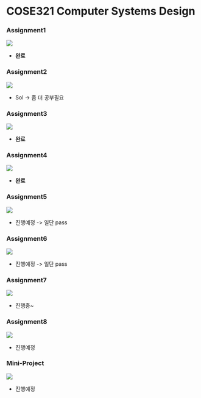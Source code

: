 # COSE321 Computer Systems Design
### Assignment1
![](./asset/csd-assignment-1_1.jpg)
* **완료**
### Assignment2
![](./asset/csd-assignment-2-2022_1.jpg)
* Sol -> 좀 더 공부필요
### Assignment3
![](./asset/csd-assignment-3-2022_1.jpg)
* **완료**
### Assignment4
![](./asset/csd-assignment-4-2022_1.jpg)
* **완료**
### Assignment5
![](asset\csd-assignment-5-2022_1.jpg)
* 진행예정 -> 일단 pass
### Assignment6
![](./asset/csd-assignment-6-2022_1.jpg)
* 진행예정 -> 일단 pass
### Assignment7
![](./asset/csd-assignment-7-2022_1.jpg)
* 진행중~
### Assignment8
![](./asset/csd-assignment-8-2022_1.jpg)
* 진행예정
### Mini-Project
![](./asset/csd-assignment-extra-2022_1.jpg)
* 진행예정
